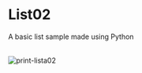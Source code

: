 # List02
A basic list sample made using Python<br><br>

![print-lista02](https://github.com/Pixelikas/Lista02-PY/assets/67108278/8a9bd68b-64bc-4122-b30d-001d1a9682d6)


